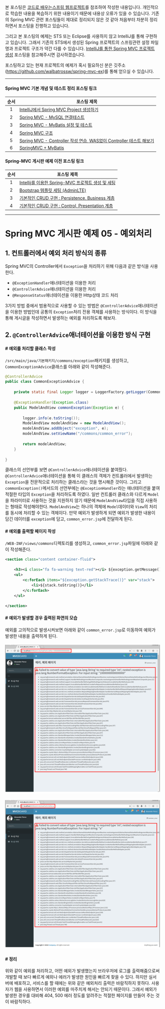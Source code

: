 
본 포스팅은 [코드로 배우는스프링 웹프로젝트](http://www.yes24.com/24/goods/19720776?scode=032&OzSrank=1)를 참조하여 작성한 내용입니다. 개인적으로 학습한 내용을 복습하기 위한 내용이기 때문에 내용상 오류가 있을 수 있습니다. 기존의 Spring MVC 관련 포스팅들이 제대로 정리되지 않은 것 같아 처음부터 차분히 정리하면서 포스팅을 진행하고 있습니다.

그리고 본 포스팅의 예제는 STS 또는 Eclipse를 사용하지 않고 IntelliJ를 통해 구현하고 있습니다. 그래서 기존의 STS에서 생성된 Spring 프로젝트의 스프링관련 설정 파일명과 프로젝트 구조가 약간 다를 수 있습니다. [IntelliJ를 통한 Spring MVC 프로젝트 생성](http://doublesprogramming.tistory.com/171?category=667155) 포스팅을 참고해주시면 감사하겠습니다.

포스팅하고 있는 현재 프로젝트의 예제가 혹시 필요하신 분은 깃주소(https://github.com/walbatrossw/spring-mvc-ex)를 통해 얻으실 수 있습니다.

---

#### Spring MVC 기본 개념 및 테스트 정리 포스팅 링크
|순서|포스팅 제목|
|:---:|---|
|1|[IntelliJ에서 Spring MVC Project 생성하기](http://doublesprogramming.tistory.com/171)|
|2|[Spring MVC - MySQL 연결테스트](http://doublesprogramming.tistory.com/172)|
|3|[Spring MVC - MyBatis 설정 및 테스트](http://doublesprogramming.tistory.com/173)|
|4|[Spring MVC 구조](http://doublesprogramming.tistory.com/174)|
|5|[Spring MVC - Controller 작성 연습, WAS없이 Controller 테스트 해보기](http://doublesprogramming.tistory.com/175)|
|6|[SpringMVC + MyBatis](http://doublesprogramming.tistory.com/176)|

#### Spring-MVC 게시판 예제  이전 포스팅 링크
|순서|포스팅 제목|
|:---:|---|
|1|[Intellij를 이용한 Spring-MVC 프로젝트 생성 및 세팅](http://doublesprogramming.tistory.com/177)|
|2|[Bootstrap 템플릿 세팅 (AdminLTE)](http://doublesprogramming.tistory.com/178)|
|3|[기본적인 CRUD 구현 : Persistence, Business 계층](http://doublesprogramming.tistory.com/195)|
|4|[기본적인 CRUD 구현 : Control, Presentation 계층](http://doublesprogramming.tistory.com/196)|

---

# Spring MVC 게시판 예제 05 - 예외처리

## 1. 컨트롤러에서 예외 처리 방식의 종류

Spring MVC의 Controller에서 `Exception`을 처리하기 위해 다음과 같은 방식을 사용한다.

- `@ExceptionHandler`애너테이션을 이용한 처리
- `@ControllerAdvice`애너테이션을 이용한 처리
- `@ResponseStatus`애너테이션을 이용한 Http상태 코드 처리

3가지 방법 중에서 범용적으로 사용할 수 있는 방법은 `@ControllerAdvice`애너테이션을 이용한 방법인데 공통의 `Exception`처리 전용 객체를 사용하는 방식이다. 이 방식을 통해 게시글을 작성하면서 발생하는 예외를 처리하도록 해보자.

## 2. `@ControllerAdvice`애너테이션을 이용한 방식 구현

#### # 예외를 처리할 클래스 작성
`/src/main/java/기본패키지/commons/exception`패키지를 생성하고, `CommonExceptionAdvice`클래스를 아래와 같이 작성해준다.
```java
@ControllerAdvice
public class CommonExceptionAdvice {

    private static final Logger logger = LoggerFactory.getLogger(CommonExceptionAdvice.class);

    @ExceptionHandler(Exception.class)
    public ModelAndView commonException(Exception e) {

        logger.info(e.toString());
        ModelAndView modelAndView = new ModelAndView();
        modelAndView.addObject("exception", e);
        modelAndView.setViewName("/commons/common_error");

        return modelAndView;
    }

}
```
클래스의 선언부를 보면 `@ControllerAdvice`애너테이션을 붙여줬다. `@ControllerAdvice`애너테이션을 통해 이 클래스의 객체가 컨트롤러에서 발생하는 `Exception`을 전문적으로 처리하는 클래스라는 것을 명시해준 것이다. 그리고 `commonException()`메서드의 선언부에는 `@ExceptionHandler`라는 애너테이션을 붙여 적절한 타입의 `Exception`을 처리하도록 하였다.
일반 컨트롤러 클래스와 다르게 `Model`을 파라미터로 사용하는 것을 지원하지 않기 때문에 `ModelAndView`타입을 직접 사용하는 형태로 작성해야한다. `ModelAndView`는 하나의 객체에 `Model`데이터와 `View`의 처리를 동시에 처리할 수 있는 객체이다. 만약 예외가 발생하게 되면 예외가 발생한 내용이 담긴 데이터를 `exception`에 담고, `common_error.jsp`에 전달하게 된다.

#### # 예외를 출력할 페이지 작성
`/WEB-INF/views/commons`디렉토리를 생성하고, `common_error.jsp`파일에 아래와 같이 작성해준다.
```xml
<section class="content container-fluid">

    <h3><i class="fa fa-warning text-red"></i> ${exception.getMessage()}</h3>
    <ul>
        <c:forEach items="${exception.getStackTrace()}" var="stack">
            <li>${stack.toString()}</li>
        </c:forEach>
    </ul>

</section>
```

#### # 예외가 발생할 경우 출력된 화면의 모습
예외를 고의적으로 발생시켜보면 아래와 같이 `common_error.jsp`로 이동하여 예외가 발생한 내용을 출력하게 된다.

![common_error1](https://github.com/walbatrossw/TIL/blob/master/04_spring-framework_orm/spring-mvc-board/img/05_spring_mvc_board_exception/common_error1.png?raw=true)

![common_error2](https://github.com/walbatrossw/TIL/blob/master/04_spring-framework_orm/spring-mvc-board/img/05_spring_mvc_board_exception/common_error2.png?raw=true)

#### # 정리
위와 같이 예외를 처리하고, 어떤 예외가 발생했는지 브라우저에 로그를 출력해줌으로써 개발할 때 보다 빠르게 예외나 에러가 발생한 원인을 빠르게 찾을 수 있다. 하지만 실서버에 배포하고, 서비스를 할 때에는 위와 같은 예외처리 출력은 바람직하지 못하다. 사용자가 웹을 사용하면서 이러한 예외를 마주치게 해서는 안되기 때문이다. 그래서 예외가 발생한 경우를 대비해 404, 500 에러 정도를 알려주는 적절한 페이지를 만들어 주는 것이 바람직하다.
